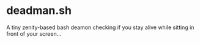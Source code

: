 # deadman.sh
A tiny zenity-based bash deamon checking if you stay alive while sitting in front of your screen...

